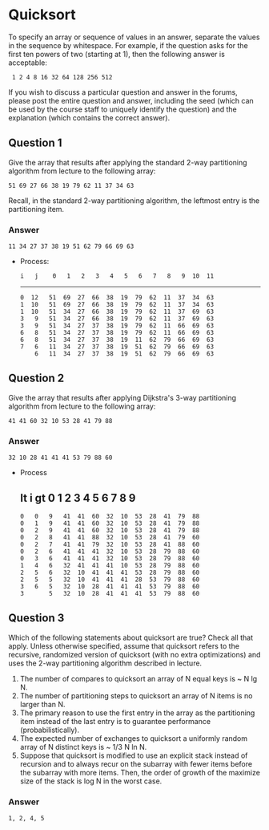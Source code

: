 # Quicksort 

To specify an array or sequence of values in an answer, separate the values in
the sequence by whitespace. For example, if the question asks for the first
ten powers of two (starting at 1), then the following answer is acceptable:

     1 2 4 8 16 32 64 128 256 512

If you wish to discuss a particular question and answer in the forums, please
post the entire question and answer, including the seed (which can be used by
the course staff to uniquely identify the question) and the explanation (which
contains the correct answer).


## Question 1

Give the array that results after applying the standard 2-way partitioning
algorithm from lecture to the following array:

    51 69 27 66 38 19 79 62 11 37 34 63 

Recall, in the standard 2-way partitioning algorithm, the leftmost entry is the partitioning item.

### Answer

    11 34 27 37 38 19 51 62 79 66 69 63


* Process:


      i   j    0   1   2   3   4   5   6   7   8   9  10  11 
    --------------------------------------------------------
      0  12   51  69  27  66  38  19  79  62  11  37  34  63  
      1  10   51  69  27  66  38  19  79  62  11  37  34  63  
      1  10   51  34  27  66  38  19  79  62  11  37  69  63  
      3   9   51  34  27  66  38  19  79  62  11  37  69  63  
      3   9   51  34  27  37  38  19  79  62  11  66  69  63  
      6   8   51  34  27  37  38  19  79  62  11  66  69  63  
      6   8   51  34  27  37  38  19  11  62  79  66  69  63  
      7   6   11  34  27  37  38  19  51  62  79  66  69  63  
          6   11  34  27  37  38  19  51  62  79  66  69  63  

## Question 2

Give the array that results after applying Dijkstra's 3-way partitioning
algorithm from lecture to the following array:

    41 41 60 32 10 53 28 41 79 88 


### Answer

    32 10 28 41 41 41 53 79 88 60

* Process


     lt   i  gt    0   1   2   3   4   5   6   7   8   9 
    ----------------------------------------------------
      0   0   9   41  41  60  32  10  53  28  41  79  88  
      0   1   9   41  41  60  32  10  53  28  41  79  88  
      0   2   9   41  41  60  32  10  53  28  41  79  88  
      0   2   8   41  41  88  32  10  53  28  41  79  60  
      0   2   7   41  41  79  32  10  53  28  41  88  60  
      0   2   6   41  41  41  32  10  53  28  79  88  60  
      0   3   6   41  41  41  32  10  53  28  79  88  60  
      1   4   6   32  41  41  41  10  53  28  79  88  60  
      2   5   6   32  10  41  41  41  53  28  79  88  60  
      2   5   5   32  10  41  41  41  28  53  79  88  60  
      3   6   5   32  10  28  41  41  41  53  79  88  60  
      3       5   32  10  28  41  41  41  53  79  88  60  


## Question 3

Which of the following statements about quicksort are true? Check all that apply. Unless otherwise specified, assume that quicksort refers to the recursive, randomized version of quicksort (with no extra optimizations) and uses the 2-way partitioning algorithm described in lecture.

1. The number of compares to quicksort an array of N equal keys is ~ N lg N.
2. The number of partitioning steps to quicksort an array of N items is no larger than N.
3. The primary reason to use the first entry in the array as the partitioning item instead of the last entry is to guarantee performance (probabilistically).
4. The expected number of exchanges to quicksort a uniformly random array of N distinct keys is ~ 1/3 N ln N.
5. Suppose that quicksort is modified to use an explicit stack instead of recursion and to always recur on the subarray with fewer items before the subarray with more items. Then, the order of growth of the maximize size of the stack is log N in the worst case.


### Answer

    1, 2, 4, 5

